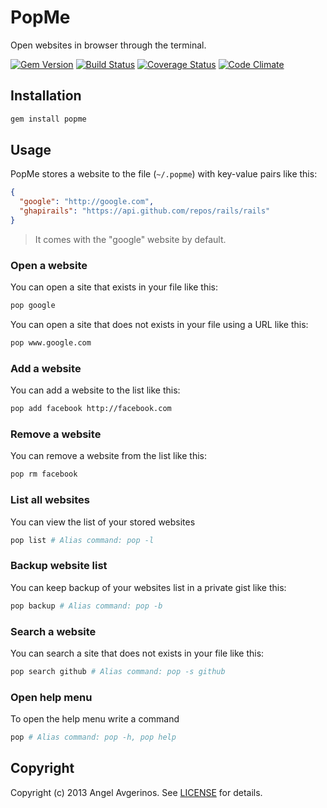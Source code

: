 # PopMe

Open websites in browser through the terminal.

[![Gem Version](https://badge.fury.io/rb/popme.png)][rubygems]
[![Build Status](https://secure.travis-ci.org/eavgerinos/popme.png?branch=master)][travis]
[![Coverage Status](https://coveralls.io/repos/eavgerinos/popme/badge.png?branch=master)][coveralls]
[![Code Climate](https://codeclimate.com/github/eavgerinos/popme.png)][codeclimate]


## Installation

```sh
gem install popme
```

## Usage

PopMe stores a website to the file (`~/.popme`) with key-value pairs like this:

```JSON
{
  "google": "http://google.com",
  "ghapirails": "https://api.github.com/repos/rails/rails"
}
```
> It comes with the "google" website by default.

### Open a website

You can open a site that exists in your file like this:

```sh
pop google
```

You can open a site that does not exists in your file using a URL like this:

```sh
pop www.google.com
```

### Add a website

You can add a website to the list like this:

```sh
pop add facebook http://facebook.com
```

### Remove a website
You can remove a website from the list like this:

```sh
pop rm facebook
```

### List all websites

You can view the list of your stored websites

```sh
pop list # Alias command: pop -l
```

### Backup website list

You can keep backup of your websites list in a private gist like this:

```sh
pop backup # Alias command: pop -b
```

### Search a website

You can search a site that does not exists in your file like this:

```sh
pop search github # Alias command: pop -s github
```

### Open help menu

To open the help menu write a command

```sh
pop # Alias command: pop -h, pop help
```

## Copyright
Copyright (c) 2013 Angel Avgerinos.
See [LICENSE][] for details.

[rubygems]: https://rubygems.org/gems/popme
[travis]: http://travis-ci.org/eavgerinos/popme
[coveralls]: https://coveralls.io/r/eavgerinos/popme
[codeclimate]: https://codeclimate.com/github/eavgerinos/popme

[license]: LICENSE.txt
